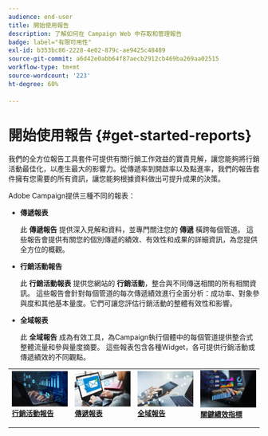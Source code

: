 ```yaml
---
audience: end-user
title: 開始使用報告
description: 了解如何在 Campaign Web 中存取和管理報告
badge: label="有限可用性"
exl-id: b353bc86-2228-4e02-879c-ae9425c48489
source-git-commit: a6d42e0abb64f87aecb2912cb469ba269aa02515
workflow-type: tm+mt
source-wordcount: '223'
ht-degree: 60%

---
```



# 開始使用報告 {#get-started-reports}

我們的全方位報告工具&#x200B;&#x200B;套件可提供有關行銷工作效益的寶貴見解，讓您能夠將行銷活動最佳化，以產生最大的影響力。從傳遞率到開啟率以及點進率，我們的報告套件擁有您需要的所有資訊，讓您能夠根據資料做出可提升成果的決策。

Adobe Campaign提供三種不同的報表：

* **傳遞報表**

  此 **傳遞報告** 提供深入見解和資料，並專門關注您的 **傳遞** 橫跨每個管道。 這些報告會提供有關您的個別傳遞的績效、有效性和成果的詳細資訊，為您提供全方位的概觀。


* **行銷活動報告**

  此 **行銷活動報表** 提供您網站的 **行銷活動**，整合與不同傳送相關的所有相關資訊。 這些報告會針對每個管道的每次傳遞績效進行全面分析：成功率、對象參與度和其他基本量度。它們可讓您評估行銷活動的整體有效性和影響。


* **全域報表**

  此 **全域報告** 成為有效工具，為Campaign執行個體中的每個管道提供整合式整體流量和參與量度摘要。 這些報表包含各種Widget，各可提供行銷活動或傳遞績效的不同觀點。

<table style="table-layout:fixed"><tr style="border: 0;">
<td>
<a href="campaign-reports.md">
<img alt="驗證" src="assets/do-not-localize/campaign_report.jpeg">
</a>
<div>
<a href="campaign-reports.md"><strong>行銷活動報告</strong></a>
</div>
<p>
</td>
<td>
<a href="delivery-reports.md">
<img alt="銷售機會" src="assets/do-not-localize/email_report.jpeg">
</a>
<div><a href="delivery-reports.md"><strong>傳遞報表</strong>
</div>
<p>
</td>
<td>
<a href="global-reports.md">
<img alt="不常使用" src="assets/do-not-localize/push_report.jpeg">
</a>
<div>
<a href="global-reports.md"><strong> 全域報告<strong></strong></a>
</div>
<p></td>
<td>
<a href="kpis.md">
<img alt="驗證" src="assets/do-not-localize/kpis.jpeg">
</a>
<div>
<a href="kpis.md"><strong>關鍵績效指標</strong></a>
</div>
<p>
</td>
</tr></table>
